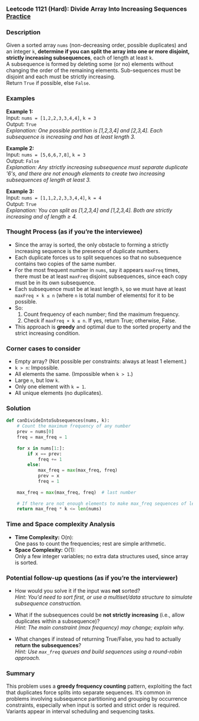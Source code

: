 ### Leetcode 1121 (Hard): Divide Array Into Increasing Sequences [Practice](https://leetcode.com/problems/divide-array-into-increasing-sequences)

### Description  
Given a sorted array `nums` (non-decreasing order, possible duplicates) and an integer `k`, **determine if you can split the array into one or more disjoint, strictly increasing subsequences**, each of length at least `k`.  
A subsequence is formed by deleting some (or no) elements without changing the order of the remaining elements. Sub-sequences must be disjoint and each must be strictly increasing.  
Return `True` if possible, else `False`.

### Examples  

**Example 1:**  
Input: `nums = [1,2,2,3,3,4,4]`, `k = 3`  
Output: `True`  
*Explanation: One possible partition is [1,2,3,4] and [2,3,4]. Each subsequence is increasing and has at least length 3.*

**Example 2:**  
Input: `nums = [5,6,6,7,8]`, `k = 3`  
Output: `False`  
*Explanation: Any strictly increasing subsequence must separate duplicate '6's, and there are not enough elements to create two increasing subsequences of length at least 3.*

**Example 3:**  
Input: `nums = [1,1,2,2,3,3,4,4]`, `k = 4`  
Output: `True`  
*Explanation: You can split as [1,2,3,4] and [1,2,3,4]. Both are strictly increasing and of length ≥ 4.*

### Thought Process (as if you’re the interviewee)  
- Since the array is sorted, the only obstacle to forming a strictly increasing sequence is the presence of duplicate numbers.
- Each duplicate forces us to split sequences so that no subsequence contains two copies of the same number.
- For the most frequent number in `nums`, say it appears `maxFreq` times, there must be at least `maxFreq` disjoint subsequences, since each copy must be in its own subsequence.
- Each subsequence must be at least length `k`, so we must have at least `maxFreq × k ≤ n` (where `n` is total number of elements) for it to be possible.
- So:  
    1. Count frequency of each number; find the maximum frequency.
    2. Check if `maxFreq × k ≤ n`. If yes, return True; otherwise, False.  
- This approach is **greedy** and optimal due to the sorted property and the strict increasing condition.

### Corner cases to consider  
- Empty array? (Not possible per constraints: always at least 1 element.)
- `k > n`: Impossible.
- All elements the same. (Impossible when `k > 1`.)
- Large `n`, but low `k`.
- Only one element with `k = 1`.
- All unique elements (no duplicates).

### Solution

```python
def canDivideIntoSubsequences(nums, k):
    # Count the maximum frequency of any number
    prev = nums[0]
    freq = max_freq = 1
    
    for x in nums[1:]:
        if x == prev:
            freq += 1
        else:
            max_freq = max(max_freq, freq)
            prev = x
            freq = 1
            
    max_freq = max(max_freq, freq)  # last number
    
    # If there are not enough elements to make max_freq sequences of length at least k, return False
    return max_freq * k <= len(nums)
```

### Time and Space complexity Analysis  

- **Time Complexity:** O(n):  
  One pass to count the frequencies; rest are simple arithmetic.
- **Space Complexity:** O(1):  
  Only a few integer variables; no extra data structures used, since array is sorted.

### Potential follow-up questions (as if you’re the interviewer)  

- How would you solve it if the input was **not** sorted?  
  *Hint: You'd need to sort first, or use a multiset/data structure to simulate subsequence construction.*

- What if the subsequences could be **not strictly increasing** (i.e., allow duplicates within a subsequence)?  
  *Hint: The main constraint (max frequency) may change; explain why.*

- What changes if instead of returning True/False, you had to actually **return the subsequences**?  
  *Hint: Use `max_freq` queues and build sequences using a round-robin approach.*

### Summary
This problem uses a **greedy frequency counting** pattern, exploiting the fact that duplicates force splits into separate sequences. It’s common in problems involving subsequence partitioning and grouping by occurrence constraints, especially when input is sorted and strict order is required. Variants appear in interval scheduling and sequencing tasks.